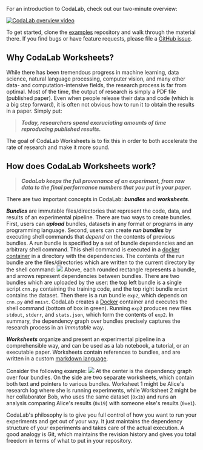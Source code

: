 For an introduction to CodaLab, check out our two-minute overview:

[![CodaLab overview video](https://img.youtube.com/vi/WwFGfgf3-5s/hq3.jpg)](https://www.youtube.com/watch?v=WwFGfgf3-5s)

To get started, clone the [examples](https://github.com/codalab/worksheets-examples) repository and walk
through the material there.  If you find bugs or have feature
requests, please file a [GitHub issue](https://github.com/codalab/codalab-worksheets/issues/new).

## **Why CodaLab Worksheets?**

While there has been tremendous progress in machine learning, data science,
natural language processing, computer vision, and many other data- and
computation-intensive fields, the research process is far from optimal.  Most
of the time, the output of research is simply a PDF file (published paper).
Even when people release their data and code (which is a big step forward), it
is often not obvious how to run it to obtain the results in a paper.  Simply
put:

> ***Today, researchers spend excruciating amounts of time reproducing published results.***

The goal of CodaLab Worksheets is to fix this in order to both accelerate the
rate of research and make it more sound.

## **How does CodaLab Worksheets work?**

> ***CodaLab keeps the full provenance of an experiment, from raw data to the
> final performance numbers that you put in your paper.***

There are two important concepts in CodaLab: ***bundles*** and ***worksheets***.

***Bundles*** are immutable files/directories that represent the code, data, and results of an experimental pipeline.  There are two ways to create bundles.  First, users can ***upload*** bundles, datasets in any format or programs in any programming language.
Second, users can create ***run bundles*** by executing
shell commands that *depend* on the contents of previous bundles.
A run bundle is specified by a set of bundle dependencies and an arbitrary shell command.
This shell command is executed in a [docker container](https://www.docker.com) in a directory
with the dependencies.  The contents of the run bundle are the files/directories which are
written to the current directory by the shell command:
<img src="https://github.com/codalab/codalab-worksheets/wiki/images/execution.png" />
Above, each rounded rectangle represents a bundle, and arrows represent
dependencies between bundles.  There are two bundles which are uploaded
by the user: the top left bundle is a single script `cnn.py` containing the
training code, and the top right bundle `mnist` contains the dataset.
Then there is a run bundle `exp2`, which depends on `cnn.py` and `mnist`.
CodaLab creates a [Docker](https://www.docker.com) container
and executes the shell command (bottom of box in green).
Running `exp2` produces new files `stdout`, `stderr`, and `stats.json`,
which form the contents of `exp2`.
In summary, the dependency graph over bundles precisely captures the research
process in an *immutable* way.

***Worksheets*** organize and present an experimental pipeline in a comprehensible
way, and can be used as a lab notebook, a tutorial, or an executable paper.
Worksheets contain references to bundles, and are written in a custom [markdown
language](https://github.com/codalab/codalab-worksheets/wiki/Worksheet-Markdown).

Consider the following example:
<img src="https://github.com/codalab/codalab-worksheets/wiki/images/worksheets-schema.png" />
At the center is the dependency graph over four
bundles. On the side are two separate worksheets, which contain
both text and pointers to various bundles.
Worksheet 1 might be Alice's research log where she is running experiments, while Worksheet
2 might be her collaborator Bob, who uses the same dataset (`0x1b`) and runs an analysis comparing
Alice's results (`0x19`) with someone else's results (`0xe1`).

CodaLab's philosophy is to give you full control of how you want to run your
experiments and get out of your way.  It just maintains the dependency
structure of your experiments and takes care of the actual execution.  A good
analogy is Git, which maintains the revision history
and gives you total freedom in terms of what to put in your repository.
